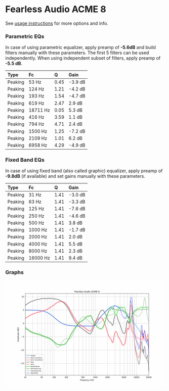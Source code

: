 # Fearless Audio ACME 8
See [usage instructions](https://github.com/jaakkopasanen/AutoEq#usage) for more options and info.

### Parametric EQs
In case of using parametric equalizer, apply preamp of **-5.6dB** and build filters manually
with these parameters. The first 5 filters can be used independently.
When using independent subset of filters, apply preamp of **-5.5 dB**.

| Type    | Fc       |    Q | Gain    |
|:--------|:---------|:-----|:--------|
| Peaking | 53 Hz    | 0.45 | -3.9 dB |
| Peaking | 124 Hz   | 1.21 | -4.2 dB |
| Peaking | 193 Hz   | 1.54 | -4.7 dB |
| Peaking | 619 Hz   | 2.47 | 2.9 dB  |
| Peaking | 18711 Hz | 0.05 | 5.3 dB  |
| Peaking | 416 Hz   | 3.59 | 1.1 dB  |
| Peaking | 794 Hz   | 4.71 | 2.4 dB  |
| Peaking | 1500 Hz  | 1.25 | -7.2 dB |
| Peaking | 2109 Hz  | 1.01 | 6.2 dB  |
| Peaking | 6958 Hz  | 4.29 | -4.9 dB |

### Fixed Band EQs
In case of using fixed band (also called graphic) equalizer, apply preamp of **-9.8dB**
(if available) and set gains manually with these parameters.

| Type    | Fc       |    Q | Gain    |
|:--------|:---------|:-----|:--------|
| Peaking | 31 Hz    | 1.41 | -3.0 dB |
| Peaking | 63 Hz    | 1.41 | -3.3 dB |
| Peaking | 125 Hz   | 1.41 | -7.6 dB |
| Peaking | 250 Hz   | 1.41 | -4.6 dB |
| Peaking | 500 Hz   | 1.41 | 3.8 dB  |
| Peaking | 1000 Hz  | 1.41 | -1.7 dB |
| Peaking | 2000 Hz  | 1.41 | 2.0 dB  |
| Peaking | 4000 Hz  | 1.41 | 5.5 dB  |
| Peaking | 8000 Hz  | 1.41 | 2.3 dB  |
| Peaking | 16000 Hz | 1.41 | 9.4 dB  |

### Graphs
![](./Fearless%20Audio%20ACME%208.png)
